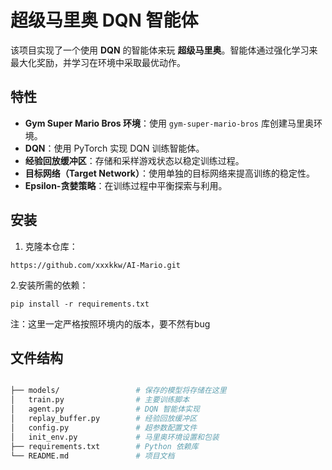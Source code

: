 # 超级马里奥 DQN 智能体

该项目实现了一个使用 **DQN** 的智能体来玩 **超级马里奥**。智能体通过强化学习来最大化奖励，并学习在环境中采取最优动作。

## 特性
- **Gym Super Mario Bros 环境**：使用 `gym-super-mario-bros` 库创建马里奥环境。
- **DQN**：使用 PyTorch 实现 DQN 训练智能体。
- **经验回放缓冲区**：存储和采样游戏状态以稳定训练过程。
- **目标网络（Target Network）**：使用单独的目标网络来提高训练的稳定性。
- **Epsilon-贪婪策略**：在训练过程中平衡探索与利用。

## 安装

1. 克隆本仓库：
```
https://github.com/xxxkkw/AI-Mario.git
```

2.安装所需的依赖：
```
pip install -r requirements.txt
```
注：这里一定严格按照环境内的版本，要不然有bug

## 文件结构
```bash

├── models/                 # 保存的模型将存储在这里
│   train.py                # 主要训练脚本
│   agent.py                # DQN 智能体实现
│   replay_buffer.py        # 经验回放缓冲区
│   config.py               # 超参数配置文件
│   init_env.py             # 马里奥环境设置和包装
├── requirements.txt        # Python 依赖库
└── README.md               # 项目文档
```



